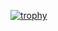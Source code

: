 [![trophy](https://github-profile-trophy.vercel.app/?username=gutohsavage&theme=onedark)](https://github.com/ryo-ma/github-profile-trophy)
